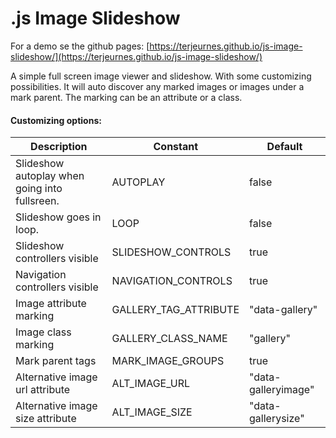 # .js Image Slideshow

For a demo se the github pages: [https://terjeurnes.github.io/js-image-slideshow/](https://terjeurnes.github.io/js-image-slideshow/)

A simple full screen image viewer and slideshow. With some customizing possibilities. 
It will auto discover any marked images or images under a mark parent. The marking can be an attribute or a class.


#### Customizing options:
| Description | Constant | Default |
|-------------|----------|---------|
| Slideshow autoplay when going into fullsreen. | AUTOPLAY | false |
| Slideshow goes in loop. | LOOP | false |
| Slideshow controllers visible | SLIDESHOW_CONTROLS | true |
| Navigation controllers visible | NAVIGATION_CONTROLS | true |
| Image attribute marking | GALLERY_TAG_ATTRIBUTE | "data-gallery" |
| Image class marking | GALLERY_CLASS_NAME | "gallery" |
| Mark parent tags | MARK_IMAGE_GROUPS | true |
| Alternative image url attribute | ALT_IMAGE_URL | "data-galleryimage" |
| Alternative image size attribute | ALT_IMAGE_SIZE | "data-gallerysize" |
